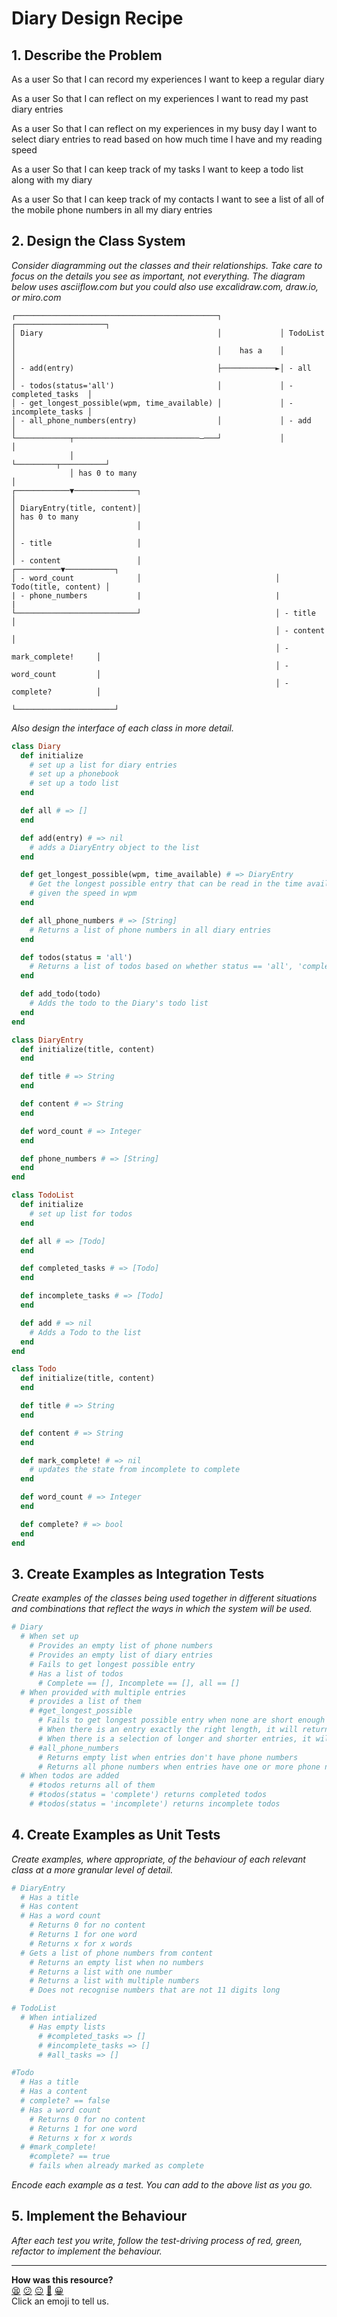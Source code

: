 # Diary Design Recipe

## 1. Describe the Problem

As a user
So that I can record my experiences
I want to keep a regular diary

As a user
So that I can reflect on my experiences
I want to read my past diary entries

As a user
So that I can reflect on my experiences in my busy day
I want to select diary entries to read based on how much time I have and my reading speed

As a user
So that I can keep track of my tasks
I want to keep a todo list along with my diary

As a user
So that I can keep track of my contacts
I want to see a list of all of the mobile phone numbers in all my diary entries

## 2. Design the Class System

_Consider diagramming out the classes and their relationships. Take care to
focus on the details you see as important, not everything. The diagram below
uses asciiflow.com but you could also use excalidraw.com, draw.io, or miro.com_

```
┌─────────────────────────────────────────────┐             ┌────────────────────┐
│ Diary                                       │             │ TodoList           │
│                                             │    has a    │                    │
│ - add(entry)                                ├────────────►│ - all              │
│ - todos(status='all')                       │             │ - completed_tasks  │
│ - get_longest_possible(wpm, time_available) │             │ - incomplete_tasks │
│ - all_phone_numbers(entry)                  │             │ - add              │
└────────────┬────────────────────────────–───┘             │                    │
             │                                              └─────────┬──────────┘
             │ has 0 to many                                          │
┌────────────▼──────────────┐                                         │
│ DiaryEntry(title, content)│                                         │ has 0 to many
│                           │                                         │
│ - title                   │                                         │
│ - content                 │                              ┌──────────▼───────────┐
│ - word_count              │                              │ Todo(title, content) │
| - phone_numbers           |                              |                      |
└───────────────────────────┘                              │ - title              │
                                                           │ - content            │
                                                           │ - mark_complete!     │
                                                           │ - word_count         │
                                                           │ - complete?          │
                                                           └──────────────────────┘
```

_Also design the interface of each class in more detail._

```ruby
class Diary
  def initialize
    # set up a list for diary entries
    # set up a phonebook
    # set up a todo list
  end

  def all # => []
  end

  def add(entry) # => nil
    # adds a DiaryEntry object to the list
  end

  def get_longest_possible(wpm, time_available) # => DiaryEntry
    # Get the longest possible entry that can be read in the time available
    # given the speed in wpm
  end

  def all_phone_numbers # => [String]
    # Returns a list of phone numbers in all diary entries
  end

  def todos(status = 'all')
    # Returns a list of todos based on whether status == 'all', 'complete', 'incomplete'
  end

  def add_todo(todo)
    # Adds the todo to the Diary's todo list
  end
end

class DiaryEntry
  def initialize(title, content)
  end

  def title # => String
  end

  def content # => String
  end

  def word_count # => Integer
  end

  def phone_numbers # => [String]
  end
end

class TodoList
  def initialize
    # set up list for todos
  end

  def all # => [Todo]
  end

  def completed_tasks # => [Todo]
  end

  def incomplete_tasks # => [Todo]
  end

  def add # => nil
    # Adds a Todo to the list
  end
end

class Todo
  def initialize(title, content)
  end

  def title # => String
  end

  def content # => String
  end

  def mark_complete! # => nil
    # updates the state from incomplete to complete
  end

  def word_count # => Integer
  end

  def complete? # => bool
  end
end
```

## 3. Create Examples as Integration Tests

_Create examples of the classes being used together in different situations and
combinations that reflect the ways in which the system will be used._

```ruby
# Diary
  # When set up
    # Provides an empty list of phone numbers
    # Provides an empty list of diary entries
    # Fails to get longest possible entry
    # Has a list of todos
      # Complete == [], Incomplete == [], all == []
  # When provided with multiple entries
    # provides a list of them
    # #get_longest_possible
      # Fails to get longest possible entry when none are short enough
      # When there is an entry exactly the right length, it will return that as the longest possible entry
      # When there is a selection of longer and shorter entries, it will return the longest that is possible to read
    # #all_phone_numbers
      # Returns empty list when entries don't have phone numbers
      # Returns all phone numbers when entries have one or more phone numbers
  # When todos are added
    # #todos returns all of them
    # #todos(status = 'complete') returns completed todos
    # #todos(status = 'incomplete') returns incomplete todos
```

## 4. Create Examples as Unit Tests

_Create examples, where appropriate, of the behaviour of each relevant class at
a more granular level of detail._


```ruby
# DiaryEntry
  # Has a title
  # Has content
  # Has a word count
    # Returns 0 for no content
    # Returns 1 for one word
    # Returns x for x words
  # Gets a list of phone numbers from content
    # Returns an empty list when no numbers
    # Returns a list with one number
    # Returns a list with multiple numbers
    # Does not recognise numbers that are not 11 digits long

# TodoList
  # When intialized
    # Has empty lists
      # #completed_tasks => []
      # #incomplete_tasks => []
      # #all_tasks => []

#Todo
  # Has a title
  # Has a content
  # complete? == false
  # Has a word count
    # Returns 0 for no content
    # Returns 1 for one word
    # Returns x for x words
  # #mark_complete!
    #complete? == true
    # fails when already marked as complete

```

_Encode each example as a test. You can add to the above list as you go._

## 5. Implement the Behaviour

_After each test you write, follow the test-driving process of red, green,
refactor to implement the behaviour._


<!-- BEGIN GENERATED SECTION DO NOT EDIT -->

---

**How was this resource?**  
[😫](https://airtable.com/shrUJ3t7KLMqVRFKR?prefill_Repository=makersacademy%2Fgolden-square&prefill_File=resources%2Fmulti_class_recipe_template.md&prefill_Sentiment=😫) [😕](https://airtable.com/shrUJ3t7KLMqVRFKR?prefill_Repository=makersacademy%2Fgolden-square&prefill_File=resources%2Fmulti_class_recipe_template.md&prefill_Sentiment=😕) [😐](https://airtable.com/shrUJ3t7KLMqVRFKR?prefill_Repository=makersacademy%2Fgolden-square&prefill_File=resources%2Fmulti_class_recipe_template.md&prefill_Sentiment=😐) [🙂](https://airtable.com/shrUJ3t7KLMqVRFKR?prefill_Repository=makersacademy%2Fgolden-square&prefill_File=resources%2Fmulti_class_recipe_template.md&prefill_Sentiment=🙂) [😀](https://airtable.com/shrUJ3t7KLMqVRFKR?prefill_Repository=makersacademy%2Fgolden-square&prefill_File=resources%2Fmulti_class_recipe_template.md&prefill_Sentiment=😀)  
Click an emoji to tell us.

<!-- END GENERATED SECTION DO NOT EDIT -->